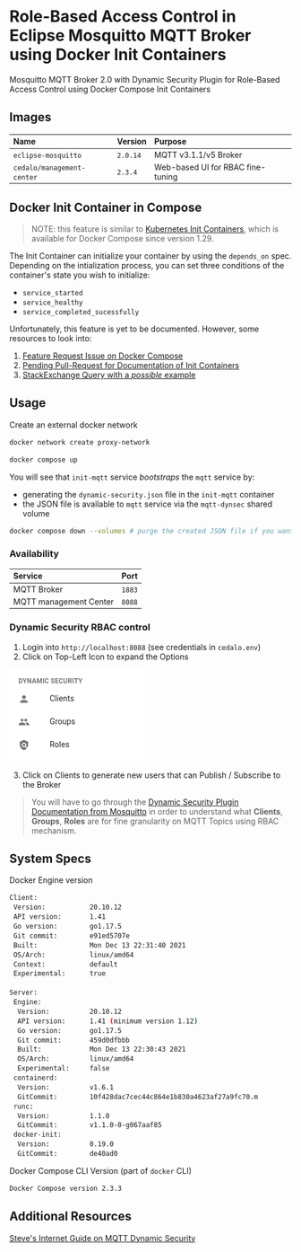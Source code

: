 # Role-Based Access Control in Eclipse Mosquitto MQTT Broker using Docker Init Containers

Mosquitto MQTT Broker 2.0 with Dynamic Security Plugin for Role-Based Access Control using Docker Compose Init Containers

## Images

| Name | Version | Purpose |
|:-----|:--------|:--------|
|`eclipse-mosquitto` | `2.0.14` | MQTT v3.1.1/v5 Broker |
| `cedalo/management-center` | `2.3.4` | Web-based UI for RBAC fine-tuning |

## Docker Init Container in Compose

> NOTE: this feature is similar to [Kubernetes Init Containers][1], which is available for
> Docker Compose since version 1.29.

The Init Container can initialize your container by using the `depends_on` spec. Depending on the
intialization process, you can set three conditions of the container's state you wish to initialize:

- `service_started`
- `service_healthy`
- `service_completed_sucessfully`

Unfortunately, this feature is yet to be documented. However, some resources to look into:

1. [Feature Request Issue on Docker Compose ][2]
2. [Pending Pull-Request for Documentation of Init Containers][3]
3. [StackExchange Query with a _possible_ example][4]

## Usage

Create an external docker network

```bash
docker network create proxy-network
```

```bash
docker compose up
```
You will see that `init-mqtt` service _bootstraps_ the `mqtt` service by:

- generating the `dynamic-security.json` file in the `init-mqtt` container
- the JSON file is available to `mqtt` service via the `mqtt-dynsec` shared volume

```bash
docker compose down --volumes # purge the created JSON file if you want to restart again
```

### Availability

| Service | Port |
|:--------|:-----|
| MQTT Broker | `1883` |
| MQTT management Center | `8088` |

### Dynamic Security RBAC control

1. Login into `http://localhost:8088` (see credentials in `cedalo.env`)
2. Click on Top-Left Icon to expand the Options

![Dynamic Security Plugin UI Snap](./.github/assets/cedalo_main_dyn_sec_1.png)

3. Click on Clients to generate new users that can Publish / Subscribe to the Broker 

> You will have to go through the [Dynamic Security Plugin Documentation from Mosquitto][5]
> in order to understand what __Clients__, __Groups__, __Roles__ are for fine granularity on
> MQTT Topics using RBAC mechanism.


## System Specs

Docker Engine version

```bash
Client:
 Version:           20.10.12
 API version:       1.41
 Go version:        go1.17.5
 Git commit:        e91ed5707e
 Built:             Mon Dec 13 22:31:40 2021
 OS/Arch:           linux/amd64
 Context:           default
 Experimental:      true

Server:
 Engine:
  Version:          20.10.12
  API version:      1.41 (minimum version 1.12)
  Go version:       go1.17.5
  Git commit:       459d0dfbbb
  Built:            Mon Dec 13 22:30:43 2021
  OS/Arch:          linux/amd64
  Experimental:     false
 containerd:
  Version:          v1.6.1
  GitCommit:        10f428dac7cec44c864e1b830a4623af27a9fc70.m
 runc:
  Version:          1.1.0
  GitCommit:        v1.1.0-0-g067aaf85
 docker-init:
  Version:          0.19.0
  GitCommit:        de40ad0
```

Docker Compose CLI Version (part of `docker` CLI)

```bash
Docker Compose version 2.3.3
```

## Additional Resources

[Steve's Internet Guide on MQTT Dynamic Security][6]


[1]: https://kubernetes.io/docs/concepts/workloads/pods/init-containers/
[2]: https://github.com/docker/compose/issues/6855
[3]: https://github.com/docker/docker.github.io/issues/12633
[4]: https://stackoverflow.com/questions/70322031/does-docker-compose-support-init-container
[5]: https://mosquitto.org/documentation/dynamic-security/
[6]: http://www.steves-internet-guide.com/understanding-mosquitto-dynamic-security-plugin/